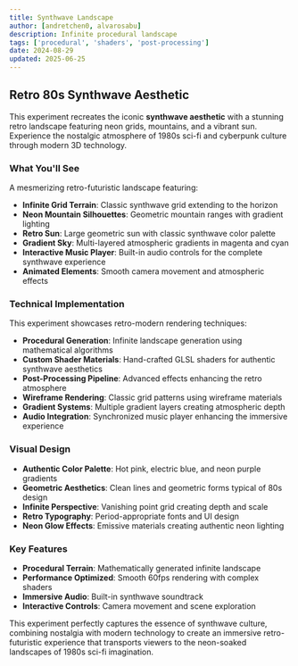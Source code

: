 ```yaml
---
title: Synthwave Landscape
author: [andretchen0, alvarosabu]
description: Infinite procedural landscape
tags: ['procedural', 'shaders', 'post-processing']
date: 2024-08-29
updated: 2025-06-25
---
```


## Retro 80s Synthwave Aesthetic

This experiment recreates the iconic **synthwave aesthetic** with a stunning retro landscape featuring neon grids, mountains, and a vibrant sun. Experience the nostalgic atmosphere of 1980s sci-fi and cyberpunk culture through modern 3D technology.

### What You'll See

A mesmerizing retro-futuristic landscape featuring:

- **Infinite Grid Terrain**: Classic synthwave grid extending to the horizon
- **Neon Mountain Silhouettes**: Geometric mountain ranges with gradient lighting
- **Retro Sun**: Large geometric sun with classic synthwave color palette
- **Gradient Sky**: Multi-layered atmospheric gradients in magenta and cyan
- **Interactive Music Player**: Built-in audio controls for the complete synthwave experience
- **Animated Elements**: Smooth camera movement and atmospheric effects

### Technical Implementation

This experiment showcases retro-modern rendering techniques:

- **Procedural Generation**: Infinite landscape generation using mathematical algorithms
- **Custom Shader Materials**: Hand-crafted GLSL shaders for authentic synthwave aesthetics
- **Post-Processing Pipeline**: Advanced effects enhancing the retro atmosphere
- **Wireframe Rendering**: Classic grid patterns using wireframe materials
- **Gradient Systems**: Multiple gradient layers creating atmospheric depth
- **Audio Integration**: Synchronized music player enhancing the immersive experience

### Visual Design

- **Authentic Color Palette**: Hot pink, electric blue, and neon purple gradients
- **Geometric Aesthetics**: Clean lines and geometric forms typical of 80s design
- **Infinite Perspective**: Vanishing point grid creating depth and scale
- **Retro Typography**: Period-appropriate fonts and UI design
- **Neon Glow Effects**: Emissive materials creating authentic neon lighting

### Key Features

- **Procedural Terrain**: Mathematically generated infinite landscape
- **Performance Optimized**: Smooth 60fps rendering with complex shaders
- **Immersive Audio**: Built-in synthwave soundtrack
- **Interactive Controls**: Camera movement and scene exploration

This experiment perfectly captures the essence of synthwave culture, combining nostalgia with modern technology to create an immersive retro-futuristic experience that transports viewers to the neon-soaked landscapes of 1980s sci-fi imagination.


